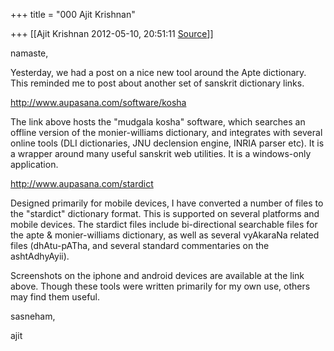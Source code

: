 +++
title = "000 Ajit Krishnan"

+++
[[Ajit Krishnan	2012-05-10, 20:51:11 [Source](https://groups.google.com/g/samskrita/c/A4rvk9MZiLA)]]



namaste,

  

Yesterday, we had a post on a nice new tool around the Apte dictionary. This reminded me to post about another set of sanskrit dictionary links.

  

<http://www.aupasana.com/software/kosha>

  

The link above hosts the "mudgala kosha" software, which searches an offline version of the monier-williams dictionary, and integrates with several online tools (DLI dictionaries, JNU declension engine, INRIA parser etc). It is a wrapper around many useful sanskrit web utilities. It is a windows-only application.

  

<http://www.aupasana.com/stardict>

  

Designed primarily for mobile devices, I have converted a number of files to the "stardict" dictionary format. This is supported on several platforms and mobile devices. The stardict files include bi-directional searchable files for the apte & monier-williams dictionary, as well as several vyAkaraNa related files (dhAtu-pATha, and several standard commentaries on the ashtAdhyAyii).

  

Screenshots on the iphone and android devices are available at the link above. Though these tools were written primarily for my own use, others may find them useful.

  

sasneham,



 ajit



